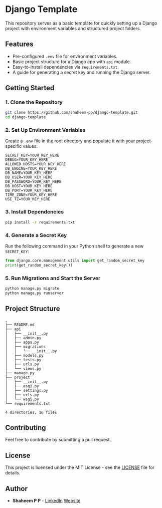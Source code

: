 # Django Template

This repository serves as a basic template for quickly setting up a Django project with environment variables and structured project folders.

## Features

- Pre-configured `.env` file for environment variables.
- Basic project structure for a Django app with `api` module.
- Easy-to-install dependencies via `requirements.txt`.
- A guide for generating a secret key and running the Django server.

## Getting Started

### 1. Clone the Repository
```bash
git clone https://github.com/shaheem-pp/django-template.git
cd django-template
```

### 2. Set Up Environment Variables

Create a `.env` file in the root directory and populate it with your project-specific values:
```env
SECRET_KEY=YOUR_KEY_HERE
DEBUG=YOUR_KEY_HERE
ALLOWED_HOSTS=YOUR_KEY_HERE
DB_ENGINE=YOUR_KEY_HERE
DB_NAME=YOUR_KEY_HERE
DB_USER=YOUR_KEY_HERE
DB_PASSWORD=YOUR_KEY_HERE
DB_HOST=YOUR_KEY_HERE
DB_PORT=YOUR_KEY_HERE
TIME_ZONE=YOUR_KEY_HERE
USE_TZ=YOUR_KEY_HERE
```

### 3. Install Dependencies

```bash
pip install -r requirements.txt
```

### 4. Generate a Secret Key

Run the following command in your Python shell to generate a new `SECRET_KEY`:
```python
from django.core.management.utils import get_random_secret_key
print(get_random_secret_key())
```

### 5. Run Migrations and Start the Server

```bash
python manage.py migrate
python manage.py runserver
```

## Project Structure

```text
.
├── README.md
├── api
│   ├── __init__.py
│   ├── admin.py
│   ├── apps.py
│   ├── migrations
│   │   └── __init__.py
│   ├── models.py
│   ├── tests.py
│   ├── urls.py
│   └── views.py
├── manage.py
├── project
│   ├── __init__.py
│   ├── asgi.py
│   ├── settings.py
│   ├── urls.py
│   └── wsgi.py
└── requirements.txt

4 directories, 16 files
```

## Contributing

Feel free to contribute by submitting a pull request.

## License

This project is licensed under the MIT License - see the [LICENSE](LICENSE) file for details.

## Author

- **Shaheem P P** - [LinkedIn](https://www.linkedin.com/in/shaheem-pp/) [Website](https://shaheem.netlify.app/)
